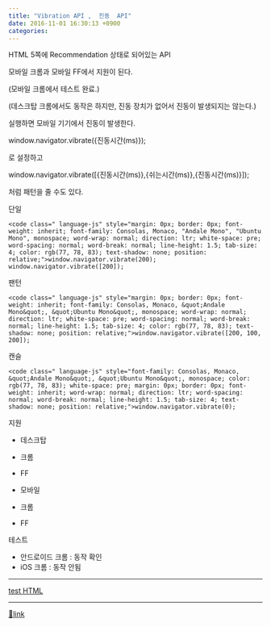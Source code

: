 ```yaml
---
title: "Vibration API ,  진동  API"
date: 2016-11-01 16:30:13 +0900
categories: 
---
```

  

HTML 5쪽에 Recommendation 상태로 되어있는 API

모바일 크롬과 모바일 FF에서 지원이 된다.

(모바일 크롬에서 테스트 완료.)

(데스크탑 크롬에서도 동작은 하지만, 진동 장치가 없어서 진동이 발생되지는 않는다.)

  
  


실행하면 모바일 기기에서 진동이 발생한다.

window.navigator.vibrate({진동시간(ms)});

로 설정하고

  


window.navigator.vibrate([{진동시간(ms)},{쉬는시간(ms)},{진동시간(ms)}]);

처럼 패턴을 줄 수도 있다.



  
  


단일

    <code class=" language-js" style="margin: 0px; border: 0px; font-weight: inherit; font-family: Consolas, Monaco, "Andale Mono", "Ubuntu Mono", monospace; word-wrap: normal; direction: ltr; white-space: pre; word-spacing: normal; word-break: normal; line-height: 1.5; tab-size: 4; color: rgb(77, 78, 83); text-shadow: none; position: relative;">window.navigator.vibrate(200);
    window.navigator.vibrate([200]);




팬턴

`<code class=" language-js" style="margin: 0px; border: 0px; font-weight: inherit; font-family: Consolas, Monaco, &quot;Andale Mono&quot;, &quot;Ubuntu Mono&quot;, monospace; word-wrap: normal; direction: ltr; white-space: pre; word-spacing: normal; word-break: normal; line-height: 1.5; tab-size: 4; color: rgb(77, 78, 83); text-shadow: none; position: relative;">window.navigator.vibrate([200, 100, 200]);`



캔슬

`<code class=" language-js" style="font-family: Consolas, Monaco, &quot;Andale Mono&quot;, &quot;Ubuntu Mono&quot;, monospace; color: rgb(77, 78, 83); white-space: pre; margin: 0px; border: 0px; font-weight: inherit; word-wrap: normal; direction: ltr; word-spacing: normal; word-break: normal; line-height: 1.5; tab-size: 4; text-shadow: none; position: relative;">window.navigator.vibrate(0);`  




지원 







- 데스크탑
- 크롬
- FF

- 모바일
- 크롬
- FF


테스트

- 안드로이드 크롬 : 동작 확인
- iOS 크롬 : 동작 안됨

  
  
- - - - - -

[test HTML](http://mins01.com/web_work/doc/vibration_api/vibration_api.html "test HTML")  
  


  ***
[🔗link](http://www.mins01.com/mh/tech/read/1040)